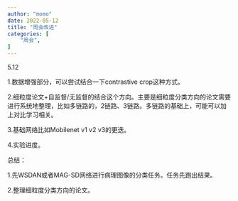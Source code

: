 ```yaml
---
author: "momo"
date: 2022-05-12
title: "周会改进"
categories: [
    "周会",
]
---
```


5.12

1.数据增强部分，可以尝试结合一下contrastive crop这种方式。

2.细粒度论文+自监督/无监督的结合这个方向。主要是细粒度分类方向的论文需要进行系统地整理，比如多链路的，2链路、3链路。多链路的基础上，可能可以加上对比学习相关。

3.基础网络比如Mobilenet v1 v2 v3的更迭。

4.实验进度。

总结：

1.先WSDAN或者MAG-SD网络进行病理图像的分类任务。任务先跑出结果。

2.整理细粒度分类方向的论文。